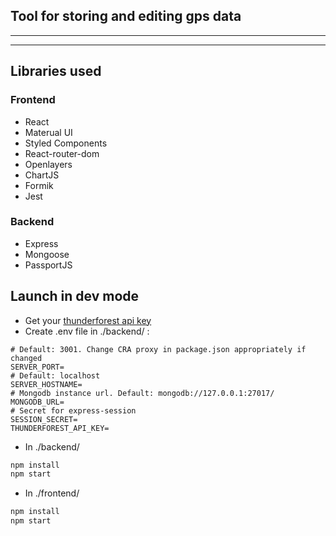 ## Tool for storing and editing gps data
---

---
## Libraries used
### Frontend
- React
- Materual UI
- Styled Components
- React-router-dom
- Openlayers
- ChartJS
- Formik
- Jest
### Backend
- Express
- Mongoose
- PassportJS
## Launch in dev mode
- Get your [thunderforest api key](https://www.thunderforest.com/)
- Create .env file in ./backend/ :
```
# Default: 3001. Change CRA proxy in package.json appropriately if changed
SERVER_PORT=
# Default: localhost
SERVER_HOSTNAME=
# Mongodb instance url. Default: mongodb://127.0.0.1:27017/
MONGODB_URL=
# Secret for express-session
SESSION_SECRET=
THUNDERFOREST_API_KEY=
```
- In ./backend/
```ps
npm install
npm start
```
- In ./frontend/
```ps
npm install
npm start
```